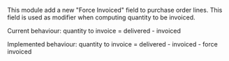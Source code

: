 This module add a new "Force Invoiced" field to purchase order lines.
This field is used as modifier when computing quantity to be invoiced.

Current behaviour: quantity to invoice = delivered - invoiced

Implemented behaviour: quantity to invoice = delivered - invoiced -
force invoiced
